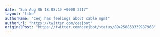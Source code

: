 ```yaml
---
date: "Sun Aug 06 18:08:19 +0000 2017"
layout: "like"
authorName: "Ceej has feelings about cable mgmt"
authorUrl: "https://twitter.com/ceejbot"
originalPost: "https://twitter.com/ceejbot/status/894258853339987968"
---
```


